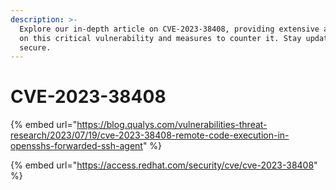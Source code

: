 ```yaml
---
description: >-
  Explore our in-depth article on CVE-2023-38408, providing extensive analysis
  on this critical vulnerability and measures to counter it. Stay updated, stay
  secure.
---
```


# CVE-2023-38408

{% embed url="https://blog.qualys.com/vulnerabilities-threat-research/2023/07/19/cve-2023-38408-remote-code-execution-in-opensshs-forwarded-ssh-agent" %}

{% embed url="https://access.redhat.com/security/cve/cve-2023-38408" %}
